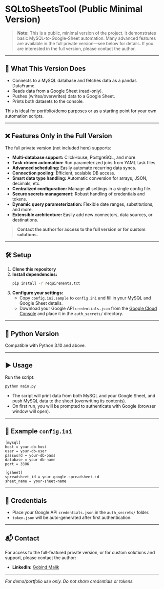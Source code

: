 # SQLtoSheetsTool (Public Minimal Version)

> **Note:** This is a public, minimal version of the project. It demonstrates basic MySQL-to-Google-Sheet automation. Many advanced features are available in the full private version—see below for details. If you are interested in the full version, please contact the author.

---

## 🚀 What This Version Does

- Connects to a MySQL database and fetches data as a pandas DataFrame.
- Reads data from a Google Sheet (read-only).
- Pushes (writes/overwrites) data to a Google Sheet.
- Prints both datasets to the console.

This is ideal for portfolio/demo purposes or as a starting point for your own automation scripts.

---

## ❌ Features Only in the Full Version

The full private version (not included here) supports:

- **Multi-database support:** ClickHouse, PostgreSQL, and more.
- **Task-driven automation:** Run parameterized jobs from YAML task files.
- **Advanced scheduling:** Easily automate recurring data syncs.
- **Connection pooling:** Efficient, scalable DB access.
- **Smart data type handling:** Automatic conversion for arrays, JSON, decimals, etc.
- **Centralized configuration:** Manage all settings in a single config file.
- **Secure secrets management:** Robust handling of credentials and tokens.
- **Dynamic query parameterization:** Flexible date ranges, substitutions, and more.
- **Extensible architecture:** Easily add new connectors, data sources, or destinations.

> **Contact the author for access to the full version or for custom solutions.**

---

## 🛠️ Setup

1. **Clone this repository**
2. **Install dependencies:**
   ```bash
   pip install -r requirements.txt
   ```
3. **Configure your settings:**
   - Copy `config.ini.sample` to `config.ini` and fill in your MySQL and Google Sheet details.
   - Download your Google API `credentials.json` from the [Google Cloud Console](https://console.cloud.google.com/) and place it in the `auth_secrets/` directory.

---

## 🐍 Python Version

Compatible with Python 3.10 and above.

---

## ▶️ Usage

Run the script:
```bash
python main.py
```
- The script will print data from both MySQL and your Google Sheet, and push MySQL data to the sheet (overwriting its contents).
- On first run, you will be prompted to authenticate with Google (browser window will open).

---

## 📝 Example `config.ini`
```
[mysql]
host = your-db-host
user = your-db-user
password = your-db-pass
database = your-db-name
port = 3306

[gsheet]
spreadsheet_id = your-google-spreadsheet-id
sheet_name = your-sheet-name
```

---

## 🔐 Credentials
- Place your Google API `credentials.json` in the `auth_secrets/` folder.
- `token.json` will be auto-generated after first authentication.

---

## 📬 Contact
For access to the full-featured private version, or for custom solutions and support, please contact the author:

- **LinkedIn:** [Gobind Malik](https://www.linkedin.com/in/gobind-malik-9aa123a0/)

---

*For demo/portfolio use only. Do not share credentials or tokens.*